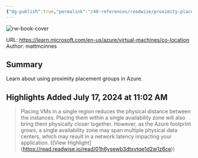 ```yaml
---
{"dg-publish":true,"permalink":"/40-references/readwise/proximity-placement-groups/","tags":["rw/articles"]}
---
```



![rw-book-cover](https://readwise-assets.s3.amazonaws.com/media/uploaded_book_covers/profile_921743/open-graph-image.png)

  

URL: <https://learn.microsoft.com/en-us/azure/virtual-machines/co-location>  
Author: mattmcinnes

## Summary

Learn about using proximity placement groups in Azure.

## Highlights Added July 17, 2024 at 11:02 AM

> Placing VMs in a single region reduces the physical distance between the instances. Placing them within a single availability zone will also bring them physically closer together. However, as the Azure footprint grows, a single availability zone may span multiple physical data centers, which may result in a network latency impacting your application. ([View Highlight] (<https://read.readwise.io/read/01h6ysewb3dtxvtqe1d2w1z6ce>))
